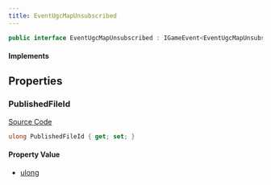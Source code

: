 ```yaml
---
title: EventUgcMapUnsubscribed
---
```


```csharp
public interface EventUgcMapUnsubscribed : IGameEvent<EventUgcMapUnsubscribed>
```

#### Implements

## Properties

### PublishedFileId

[Source Code](https://github.com/swiftly-solution/swiftlys2/blob/main/managed/src/SwiftlyS2.Generated/GameEvents/Interfaces/EventUgcMapUnsubscribed.cs#L21)

```csharp
ulong PublishedFileId { get; set; }
```

#### Property Value

- [ulong](https://learn.microsoft.com/dotnet/api/system.uint64)

